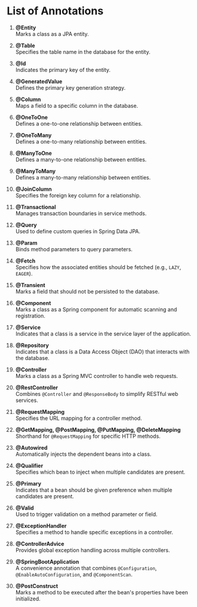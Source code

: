 # List of Annotations

1. **@Entity**  
   Marks a class as a JPA entity.

2. **@Table**  
   Specifies the table name in the database for the entity.

3. **@Id**  
   Indicates the primary key of the entity.

4. **@GeneratedValue**  
   Defines the primary key generation strategy.

5. **@Column**  
   Maps a field to a specific column in the database.

6. **@OneToOne**  
   Defines a one-to-one relationship between entities.

7. **@OneToMany**  
   Defines a one-to-many relationship between entities.

8. **@ManyToOne**  
   Defines a many-to-one relationship between entities.

9. **@ManyToMany**  
   Defines a many-to-many relationship between entities.

10. **@JoinColumn**  
    Specifies the foreign key column for a relationship.

11. **@Transactional**  
    Manages transaction boundaries in service methods.

12. **@Query**  
    Used to define custom queries in Spring Data JPA.

13. **@Param**  
    Binds method parameters to query parameters.

14. **@Fetch**  
    Specifies how the associated entities should be fetched (e.g., `LAZY`, `EAGER`).

15. **@Transient**  
    Marks a field that should not be persisted to the database.

16. **@Component**  
    Marks a class as a Spring component for automatic scanning and registration.

17. **@Service**  
    Indicates that a class is a service in the service layer of the application.

18. **@Repository**  
    Indicates that a class is a Data Access Object (DAO) that interacts with the database.

19. **@Controller**  
    Marks a class as a Spring MVC controller to handle web requests.

20. **@RestController**  
    Combines `@Controller` and `@ResponseBody` to simplify RESTful web services.

21. **@RequestMapping**  
    Specifies the URL mapping for a controller method.

22. **@GetMapping, @PostMapping, @PutMapping, @DeleteMapping**  
    Shorthand for `@RequestMapping` for specific HTTP methods.

23. **@Autowired**  
    Automatically injects the dependent beans into a class.

24. **@Qualifier**  
    Specifies which bean to inject when multiple candidates are present.

25. **@Primary**  
    Indicates that a bean should be given preference when multiple candidates are present.

26. **@Valid**  
    Used to trigger validation on a method parameter or field.

27. **@ExceptionHandler**  
    Specifies a method to handle specific exceptions in a controller.

28. **@ControllerAdvice**  
    Provides global exception handling across multiple controllers.

29. **@SpringBootApplication**  
    A convenience annotation that combines `@Configuration`, `@EnableAutoConfiguration`, and `@ComponentScan`.

30. **@PostConstruct**  
    Marks a method to be executed after the bean's properties have been initialized.
